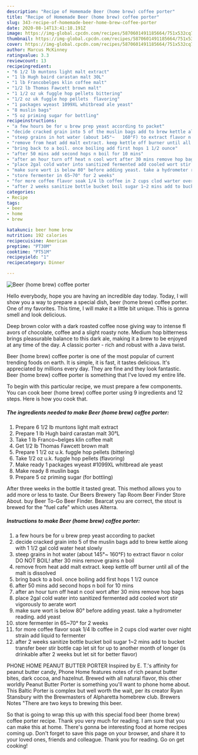 ```yaml
---
description: "Recipe of Homemade Beer (home brew) coffee porter"
title: "Recipe of Homemade Beer (home brew) coffee porter"
slug: 343-recipe-of-homemade-beer-home-brew-coffee-porter
date: 2020-08-14T13:41:18.191Z
image: https://img-global.cpcdn.com/recipes/5870601491185664/751x532cq70/beer-home-brew-coffee-porter-recipe-main-photo.jpg
thumbnail: https://img-global.cpcdn.com/recipes/5870601491185664/751x532cq70/beer-home-brew-coffee-porter-recipe-main-photo.jpg
cover: https://img-global.cpcdn.com/recipes/5870601491185664/751x532cq70/beer-home-brew-coffee-porter-recipe-main-photo.jpg
author: Marcus McKinney
ratingvalue: 3.3
reviewcount: 13
recipeingredient:
- "6 1/2 lb muntons light malt extract"
- "1 lb Hugh baird carastan malt 30L"
- "1 lb Francobelges klin coffee malt"
- "1/2 lb Thomas Fawcett brown malt"
- "1 1/2 oz uk fuggle hop pellets bittering"
- "1/2 oz uk fuggle hop pellets  flavoring"
- "1 packages wyeast 1099XL whitbread ale yeast"
- "8 muslin bags"
- "5 oz priming sugar for bottling"
recipeinstructions:
- "a few hours be for u brew prep yeast according to packet"
- "decide cracked grain into 5 of the muslin bags add to brew kettle along with 1 1/2 gal cold water heat slowly"
- "steep grains in hot water (about 145°~	160°F) to extract flavor n color DO NOT BOIL! after 30 mins remove grains n boil"
- "remove from heat add malt extract. keep kettle off burner until all of the malt is dissolved"
- "bring back to a boil. once boiling add first hops 1 1/2 ounce"
- "after 50 mins add second hops n boil for 10 mins"
- "after an hour turn off heat n cool wort after 30 mins remove hop bags"
- "place 2gal cold water into sanitized fermented add cooled wort stir vigorously to aerate wort"
- "make sure wort is below 80° before adding yeast. take a hydrometer reading. add yeast"
- "store fermenter in 65~70° for 2 weeks"
- "for more coffee flavor soak 1/4 lb coffee in 2 cups clod warter over night strain add liquid to fermenter"
- "after 2 weeks sanitize bottle bucket boil sugar 1~2 mins add to bucket transfer beer stir bottle cap let sit for up to another month of longer (is drinkable after 2 weeks but let sit for better flavor)"
categories:
- Recipe
tags:
- beer
- home
- brew

katakunci: beer home brew 
nutrition: 192 calories
recipecuisine: American
preptime: "PT30M"
cooktime: "PT51M"
recipeyield: "1"
recipecategory: Dinner

---
```



![Beer (home brew) coffee porter](https://img-global.cpcdn.com/recipes/5870601491185664/751x532cq70/beer-home-brew-coffee-porter-recipe-main-photo.jpg)

Hello everybody, hope you are having an incredible day today. Today, I will show you a way to prepare a special dish, beer (home brew) coffee porter. One of my favorites. This time, I will make it a little bit unique. This is gonna smell and look delicious.

Deep brown color with a dark roasted coffee nose giving way to intense fl avors of chocolate, coffee and a slight roasty note. Medium hop bitterness brings pleasurable balance to this dark ale, making it a brew to be enjoyed at any time of the day. A classic porter - rich and robust with a Java twist.

Beer (home brew) coffee porter is one of the most popular of current trending foods on earth. It is simple, it is fast, it tastes delicious. It's appreciated by millions every day. They are fine and they look fantastic. Beer (home brew) coffee porter is something that I've loved my entire life.


To begin with this particular recipe, we must prepare a few components. You can cook beer (home brew) coffee porter using 9 ingredients and 12 steps. Here is how you cook that.

<!--inarticleads1-->

##### The ingredients needed to make Beer (home brew) coffee porter:

1. Prepare 6 1/2 lb muntons light malt extract
1. Prepare 1 lb Hugh baird carastan malt 30°L
1. Take 1 lb Franco~belges klin coffee malt
1. Get 1/2 lb Thomas Fawcett brown malt
1. Prepare 1 1/2 oz u.k. fuggle hop pellets (bittering)
1. Take 1/2 oz u.k. fuggle hop pellets  (flavoring)
1. Make ready 1 packages wyeast #1099XL whitbread ale yeast
1. Make ready 8 muslin bags
1. Prepare 5 oz priming sugar (for bottling)


After three weeks in the bottle it tasted great. This method allows you to add more or less to taste. Our Beers Brewery Tap Room Beer Finder Store About. buy Beer To-Go Beer Finder. Bearcat you are correct, the stout is brewed for the &#34;fuel cafe&#34; which uses Alterra. 

<!--inarticleads2-->

##### Instructions to make Beer (home brew) coffee porter:

1. a few hours be for u brew prep yeast according to packet
1. decide cracked grain into 5 of the muslin bags add to brew kettle along with 1 1/2 gal cold water heat slowly
1. steep grains in hot water (about 145°~	160°F) to extract flavor n color DO NOT BOIL! after 30 mins remove grains n boil
1. remove from heat add malt extract. keep kettle off burner until all of the malt is dissolved
1. bring back to a boil. once boiling add first hops 1 1/2 ounce
1. after 50 mins add second hops n boil for 10 mins
1. after an hour turn off heat n cool wort after 30 mins remove hop bags
1. place 2gal cold water into sanitized fermented add cooled wort stir vigorously to aerate wort
1. make sure wort is below 80° before adding yeast. take a hydrometer reading. add yeast
1. store fermenter in 65~70° for 2 weeks
1. for more coffee flavor soak 1/4 lb coffee in 2 cups clod warter over night strain add liquid to fermenter
1. after 2 weeks sanitize bottle bucket boil sugar 1~2 mins add to bucket transfer beer stir bottle cap let sit for up to another month of longer (is drinkable after 2 weeks but let sit for better flavor)


PHONE HOME PEANUT BUTTER PORTER Inspired by E. T.&#39;s affinity for peanut butter candy, Phone Home features notes of rich peanut butter bites, dark cocoa, and hazelnut. Brewed with all natural flavor, this other worldly Peanut Butter Porter is something you&#39;ll want to phone home about. This Baltic Porter is complex but well worth the wait, per its creator Ryan Stansbury with the Brewmasters of Alpharetta homebrew club. Brewers Notes &#34;There are two keys to brewing this beer. 

So that is going to wrap this up with this special food beer (home brew) coffee porter recipe. Thank you very much for reading. I am sure that you can make this at home. There's gonna be interesting food at home recipes coming up. Don't forget to save this page on your browser, and share it to your loved ones, friends and colleague. Thank you for reading. Go on get cooking!
